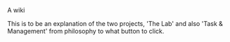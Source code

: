 A wiki

This is to be an explanation of the two projects, 'The Lab' and also 'Task & Management' from philosophy to what button to click.

